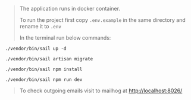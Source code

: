 > The application runs in docker container.
> 
> To run the project first copy `.env.example` in the same directory and rename it to `.env`
> 
> In the terminal run below commands:


`./vendor/bin/sail up -d`

`./vendor/bin/sail artisan migrate`

`./vendor/bin/sail npm install`

`./vendor/bin/sail npm run dev`

>To check outgoing emails visit to mailhog at [http://localhost:8026/](http://localhost:8026/)
